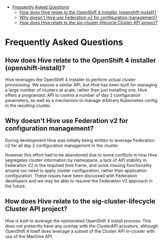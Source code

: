 - [Frequently Asked Questions](#Frequently-Asked-Questions)
  - [How does Hive relate to the OpenShift 4 installer (openshift-install)?](#How-does-Hive-relate-to-the-OpenShift-4-installer-openshift-install)
  - [Why doesn't Hive use Federation v2 for configuration management?](#Why-doesnt-Hive-use-Federation-v2-for-configuration-management)
  - [How does Hive relate to the sig-cluster-lifecycle Cluster API project?](#How-does-Hive-relate-to-the-sig-cluster-lifecycle-Cluster-API-project)

# Frequently Asked Questions

## How does Hive relate to the OpenShift 4 installer (openshift-install)?

Hive leverages the OpenShift 4 installer to perform actual cluster provisioning. We expose a similar API, but Hive has been built for managing a large number of clusters at scale, rather than just installing one. Hive offers a programatic API to control a number of day 2 configuration parameters, as well as a mechanism to manage arbitrary Kubernetes config in the resulting cluster.

## Why doesn't Hive use Federation v2 for configuration management?

During development Hive was initially being written to leverage Federation v2 for all day 2 configuration management in the cluster.

However this effort had to be abandoned due to some conflicts in how Hive segregates cluster information by namespace, a lack of API stability in Federation V2 in the required time frame, and some missing functionality around our need to apply cluster configuration, rather than application configuration. These issues have been discussed with Federation developers and we may be able to resume the Federation V2 approach in the future.

## How does Hive relate to the sig-cluster-lifecycle Cluster API project?

Hive is built to leverage the opinionated OpenShift 4 install process. This does not presently have any overlap with the ClusterAPI actuators, although OpenShift 4 itself does leverage a subset of the Cluster API in-cluster with use of the Machine API.
